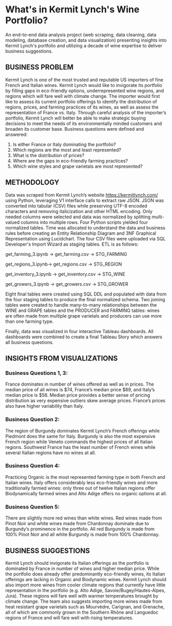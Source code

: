 # What's in Kermit Lynch's Wine Portfolio?
An end-to-end data analysis project (web scraping, data cleaning, data modeling, database creation, and data visualization) presenting insights into Kermit Lynch's portfolio and utilizing a decade of wine expertise to deliver business suggestions. 



## BUSINESS PROBLEM

Kermit Lynch is one of the most trusted and reputable US importers of fine French and Italian wines. Kermit Lynch would like to invigorate its portfolio by filling gaps in eco-friendly options, underrepresented wine regions, and regions which will fare well with climate change. The importer would first like to assess its current portfolio offerings to identify the distribution of regions, prices, and farming practices of its wines, as well as assess the representation of France vs. Italy. Through careful analysis of the importer’s portfolio, Kermit Lynch will better be able to make strategic buying decisions to meet the needs of its environmentally minded customers and broaden its customer base. Business questions were defined and answered:  

1. Is either France or Italy dominating the portfolio?
2. Which regions are the most and least represented?
3. What is the distribution of prices?
4. Where are the gaps in eco-friendly farming practices?
5. Which wine styles and grape varietals are most represented?



## METHODOLOGY

Data was scraped from Kermit Lynch’s website https://kermitlynch.com/ using Python, leveraging V1 interface calls to extract raw JSON. JSON was converted into tabular (CSV) files while preserving UTF-8 encoded characters and removing italicization and other HTML encoding. Only needed columns were selected and data was normalized by splitting multi-valued columns into multiple rows. Four Python scripts yielded four normalized tables. Time was allocated to understand the data and business rules before creating an Entity Relationship Diagram and 3NF Graphical Representation using Lucidchart. The four CSV files were uploaded via SQL Developer's Import Wizard as staging tables. ETL is as follows:

get_farming_3.ipynb → get_farming.csv → STG_FARMING 

get_regions_3.ipynb→ get_regions.csv → STG_REGION 

get_inventory_3.ipynb → get_inventory.csv → STG_WINE 

get_growers_3.ipynb → get_growers.csv → STG_GROWER

Eight final tables were created using SQL DDL and populated with data from the four staging tables to produce the final normalized schema. Two joining tables were created to handle many-to-many relationships between the WINE and GRAPE tables and the PRODUCER and FARMING tables: wines are often made from multiple grape varietals and producers can use more than one farming type. 

Finally, data was visualized in four interactive Tableau dashboards. All dashboards were combined to create a final Tableau Story which answers all business questions.  

## INSIGHTS FROM VISUALIZATIONS

### Business Questions 1, 3: 

France dominates in number of wines offered as well as in prices. The median price of all wines is $74, France’s median price $89, and Italy’s median price is $56. Median price provides a better sense of pricing distribution as very expensive outliers skew average prices. France’s prices also have higher variability than Italy. 

### Business Question 2:

The region of Burgundy dominates Kermit Lynch’s French offerings while Piedmont does the same for Italy. Burgundy is also the most expensive French region while Veneto commands the highest prices of all Italian regions. Southwest France has the least number of French wines while several Italian regions have no wines at all. 

### Business Question 4:

Practicing Organic is the most represented farming type in both French and Italian wines. Italy offers considerably less eco-friendly wines and more traditionally farmed wines: only three out of twelve Italian regions offer Biodynamically farmed wines and Alto Adige offers no organic options at all. 

### Business Question 5:

There are slightly more red wines than white wines. Red wines made from Pinot Noir and white wines made from Chardonnay dominate due to Burgundy’s prominence in the portfolio. All red Burgundy is made from 100% Pinot Noir and all white Burgundy is made from 100% Chardonnay. 


## BUSINESS SUGGESTIONS

Kermit Lynch should invigorate its Italian offerings as the portfolio is dominated by France in number of wines and higher median price. While the portfolio does already offer predominantly eco-friendly wines, its Italian offerings are lacking in Organic and Biodynamic wines. Kermit Lynch should also import more wines from cooler climate regions that currently have little representation in the portfolio (e.g. Alto Adige, Savoie/Bugey/Hautes-Alpes, Jura). These regions will fare well with warmer temperatures brought by climate change. The team also suggests importing more wines made from heat resistant grape varietals such as Mourvèdre, Carignan, and Grenache, all of which are commonly grown in the Southern Rhône and Languedoc regions of France and will fare well with rising temperatures.  
